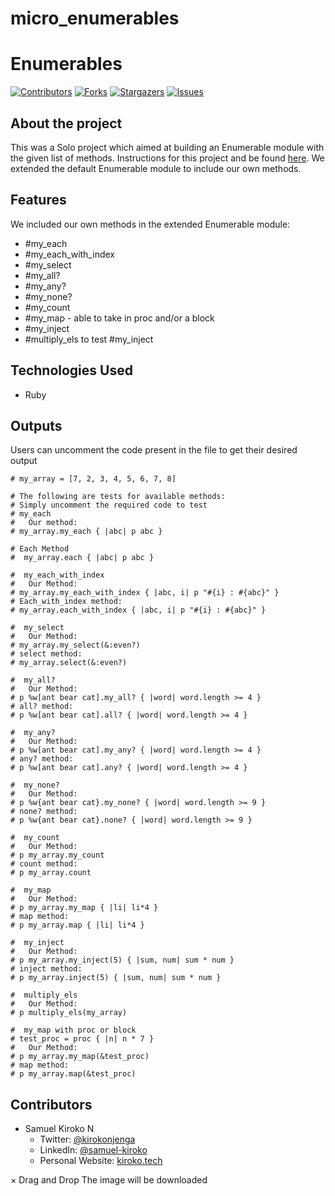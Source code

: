 # micro_enumerables
# Enumerables

[![Contributors][contributors-shield]][contributors-url]
[![Forks][forks-shield]][forks-url]
[![Stargazers][stars-shield]][stars-url]
[![Issues][issues-shield]][issues-url]

## About the project

This was a Solo project which aimed at building an Enumerable module with the given list of methods. Instructions for this project and be found [here](https://www.theodinproject.com/courses/ruby-programming/lessons/advanced-building-blocks/). We extended the default Enumerable module to include our own methods.

## Features

We included our own methods in the extended Enumerable module:

*  #my_each
*  #my_each_with_index
*  #my_select
*  #my_all?
*  #my_any?
*  #my_none?
*  #my_count
*  #my_map - able to take in proc and/or a block
*  #my_inject
*  #multiply_els to test #my_inject

## Technologies Used

* Ruby

## Outputs

Users can uncomment the code present in the file to get their desired output

```
# my_array = [7, 2, 3, 4, 5, 6, 7, 8]

# The following are tests for available methods:
# Simply uncomment the required code to test
# my_each
#   Our method:
# my_array.my_each { |abc| p abc }

# Each Method
#  my_array.each { |abc| p abc }

#  my_each_with_index
#   Our Method:
# my_array.my_each_with_index { |abc, i| p "#{i} : #{abc}" }
# Each_with_index method:
# my_array.each_with_index { |abc, i| p "#{i} : #{abc}" }

#  my_select
#   Our Method:
# my_array.my_select(&:even?)
# select method:
# my_array.select(&:even?)

#  my_all?
#   Our Method:
# p %w[ant bear cat].my_all? { |word| word.length >= 4 }
# all? method:
# p %w[ant bear cat].all? { |word| word.length >= 4 }

#  my_any?
#   Our Method:
# p %w[ant bear cat].my_any? { |word| word.length >= 4 }
# any? method:
# p %w[ant bear cat].any? { |word| word.length >= 4 }

#  my_none?
#   Our Method:
# p %w{ant bear cat}.my_none? { |word| word.length >= 9 }
# none? method:
# p %w{ant bear cat}.none? { |word| word.length >= 9 }

#  my_count
#   Our Method:
# p my_array.my_count
# count method:
# p my_array.count

#  my_map
#   Our Method:
# p my_array.my_map { |li| li*4 }
# map method:
# p my_array.map { |li| li*4 }

#  my_inject
#   Our Method:
# p my_array.my_inject(5) { |sum, num| sum * num }
# inject method:
# p my_array.inject(5) { |sum, num| sum * num }

#  multiply_els
#   Our Method:
# p multiply_els(my_array)

#  my_map with proc or block
# test_proc = proc { |n| n * 7 }
#   Our Method:
# p my_array.my_map(&test_proc)
# map method:
# p my_array.map(&test_proc)
```


## Contributors

* Samuel Kiroko N
    * Twitter: [@kirokonjenga](https://twitter.com/kirokonjenga)
    * LinkedIn: [@samuel-kiroko](https://www.linkedin.com/in/samuel-kiroko/)
    * Personal Website: [kiroko.tech](https://www.kiroko.tech/)
<!-- MARKDOWN LINKS & IMAGES -->

[contributors-shield]: https://img.shields.io/github/contributors/moinkhanif/enumerables.svg?style=flat-square
[contributors-url]: https://github.com/moinkhanif/enumerables/graphs/contributors
[forks-shield]: https://img.shields.io/github/forks/moinkhanif/enumerables.svg?style=flat-square
[forks-url]: https://github.com/moinkhanif/enumerables/network/members
[stars-shield]: https://img.shields.io/github/stars/moinkhanif/enumerables.svg?style=flat-square
[stars-url]: https://github.com/moinkhanif/enumerables/stargazers
[issues-shield]: https://img.shields.io/github/issues/moinkhanif/enumerables.svg?style=flat-square
[issues-url]: https://github.com/moinkhanif/enumerables/issues
×
Drag and Drop
The image will be downloaded
